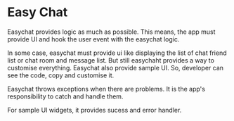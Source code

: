 # Easy Chat

Easychat provides logic as much as possible. This means, the app must provide UI and hook the user event with the easychat logic.

In some case, easychat must provide ui like displaying the list of chat friend list or chat room and message list. But still easychaht provides a way to customise everything.
Easychat also provide sample UI. So, developer can see the code, copy and customise it.

Easychat throws exceptions when there are problems. It is the app's responsibility to catch and handle them.

For sample UI widgets, it provides sucess and error handler.